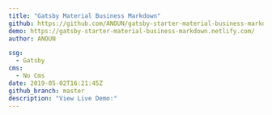 ```yaml
---
title: "Gatsby Material Business Markdown"
github: https://github.com/ANOUN/gatsby-starter-material-business-markdown
demo: https://gatsby-starter-material-business-markdown.netlify.com/
author: ANOUN

ssg:
  - Gatsby
cms:
  - No Cms
date: 2019-05-02T16:21:45Z
github_branch: master
description: "View Live Demo:"
---
```

